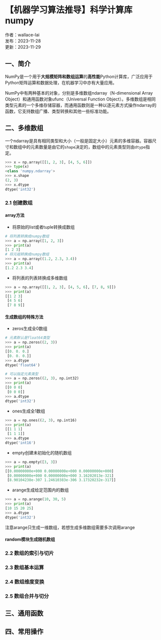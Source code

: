 # 【机器学习算法推导】科学计算库numpy

作者：wallace-lai <br/>
发布：2023-11-28 <br/>
更新：2023-11-29 <br/>

## 一、简介
NumPy是一个用于**大规模矩阵和数组运算**的**高性能**Python计算库，广泛应用于Python矩阵运算和数据处理，在机器学习中亦有大量应用。

NumPy中有两种基本的对象，分别是多维数组ndarray（N-dimensional Array Object）和通用函数对象ufunc（Universal Function Object）。多维数组是相同类型元素的一个多维存储容器，而通用函数则是一种以逐元素方式操作ndarray的函数，它支持数组广播、类型转换和其他一些标准功能。

## 二、多维数组
一个ndarray是具有相同类型和大小（一般是固定大小）元素的多维容器。容器尺寸和数组中的元素数量是由它的`shape`决定的，数组中的元素类型则由`dtype`指定。

```python
>>> x = np.array([[1, 2, 3], [4, 5, 6]])
>>> type(x)
<class 'numpy.ndarray'>
>>> x.shape
(2, 3)
>>> x.dtype
dtype('int32')
```

### 2.1 创建数组

#### array方法

- 将原始的list或者tuple转换成数组

```python
# 将列表转换成numpy数组
>>> a = np.array([1, 2, 3])
>>> print(a)
[1 2 3]
# 将元祖转换成numpy数组
>>> a = np.array((1.2, 2.3, 3.4))
>>> print(a)
[1.2 2.3 3.4]
```

- 将列表的列表转换成多维数组

```python
>>> a = np.array([[1, 2, 3], [4, 5, 6], [7, 8, 9]])
>>> print(a)
[[1 2 3]
 [4 5 6]
 [7 8 9]]
```

#### 生成数组的特殊方法

- zeros生成全0数组
```python
# 元素默认是float64类型
>>> a = np.zeros((2, 3))
>>> print(a)
[[0. 0. 0.]
 [0. 0. 0.]]
>>> a.dtype
dtype('float64')

# 可以指定元素类型
>>> a = np.zeros((2, 3), np.int32)
>>> print(a)
[[0 0 0]
 [0 0 0]]
>>> a.dtype
dtype('int32')
```

- ones生成全1数组
```python
>>> a = np.ones((2, 3), np.int16)
>>> print(a)
[[1 1 1]
 [1 1 1]]
>>> a.dtype
dtype('int16')
```

- empty创建未初始化的随机数组
```python
>>> a = np.empty([3, 3])
>>> print(a)
[[0.00000000e+000 0.00000000e+000 0.00000000e+000]
 [0.00000000e+000 0.00000000e+000 3.16202013e-321]
 [8.90104238e-307 1.24610383e-306 3.17320232e-317]]
```

- arange生成给定范围内的数组

```python
>>> a = np.arange(10, 30, 5)
>>> print(a)
[10 15 20 25]
>>> a.dtype
dtype('int32')
```

注意arange只生成一维数组，若想生成多维数组需要多次调用arange

#### random模块生成随机数组

### 2.2 数组的索引与切片

### 2.3 数组基本运算

### 2.4 数组维度变换

### 2.5 数组合并与切分


## 三、通用函数

## 四、常用操作


